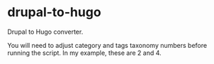 # drupal-to-hugo
Drupal to Hugo converter.

You will need to adjust category and tags taxonomy numbers before running the script.
In my example, these are 2 and 4.
